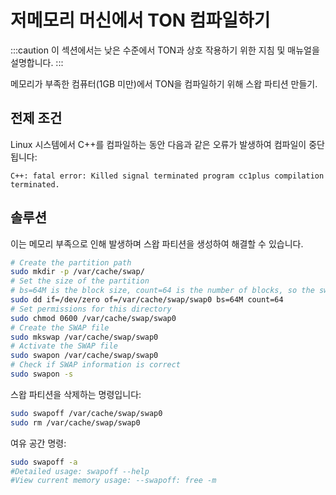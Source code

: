 # 저메모리 머신에서 TON 컴파일하기

:::caution
이 섹션에서는 낮은 수준에서 TON과 상호 작용하기 위한 지침 및 매뉴얼을 설명합니다.
:::

메모리가 부족한 컴퓨터(1GB 미만)에서 TON을 컴파일하기 위해 스왑 파티션 만들기.

## 전제 조건

Linux 시스템에서 C++를 컴파일하는 동안 다음과 같은 오류가 발생하여 컴파일이 중단됩니다:

```
C++: fatal error: Killed signal terminated program cc1plus compilation terminated.
```

## 솔루션

이는 메모리 부족으로 인해 발생하며 스왑 파티션을 생성하여 해결할 수 있습니다.

```bash
# Create the partition path
sudo mkdir -p /var/cache/swap/
# Set the size of the partition
# bs=64M is the block size, count=64 is the number of blocks, so the swap space size is bs*count=4096MB=4GB
sudo dd if=/dev/zero of=/var/cache/swap/swap0 bs=64M count=64
# Set permissions for this directory
sudo chmod 0600 /var/cache/swap/swap0
# Create the SWAP file
sudo mkswap /var/cache/swap/swap0
# Activate the SWAP file
sudo swapon /var/cache/swap/swap0
# Check if SWAP information is correct
sudo swapon -s
```

스왑 파티션을 삭제하는 명령입니다:

```bash
sudo swapoff /var/cache/swap/swap0
sudo rm /var/cache/swap/swap0
```

여유 공간 명령:

```bash
sudo swapoff -a
#Detailed usage: swapoff --help
#View current memory usage: --swapoff: free -m
```
